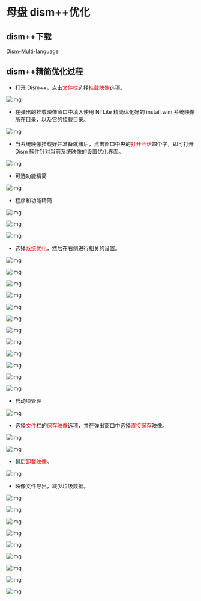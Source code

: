 # 母盘 dism++优化
## dism++下载
[Dism-Multi-language](https://github.com/Chuyu-Team/Dism-Multi-language/releases)

## dism++精简优化过程
- 打开 Dism++，点击<font color='red'>文件栏</font>选择<font color='red'>挂载映像</font>选项。

![img](https://img.itsk.com/itkdx/attachment/forum/202006/03/092555bf8fxjm3atf8745x.png)

- 在弹出的挂载映像窗口中填入使用 NTLite 精简优化好的 install.wim 系统映像所在目录，以及它的挂载目录。

![img](https://img.itsk.com/itkdx/attachment/forum/202006/03/092611gbe3wgtgg29g3ekj.png)

- 当系统映像挂载好并准备就绪后，点击窗口中央的<font color='red'>打开会话</font>四个字，即可打开 Dism 软件针对当前系统映像的设置优化界面。

![img](https://img.itsk.com/itkdx/attachment/forum/202006/03/092622v9c4lni9cyccilry.png)

- 可选功能精简

![img](https://img.itsk.com/itkdx/attachment/forum/202006/21/092718x260z6xa969zhn6h.png)

- 程序和功能精简

![img](https://img.itsk.com/itkdx/attachment/forum/202006/21/092721xkvh1vyva10oyyo2.png)

![img](https://img.itsk.com/itkdx/attachment/forum/202006/21/092721s0jajzqmfzojzqqg.png)

![img](https://img.itsk.com/itkdx/attachment/forum/202006/21/092721y62zb9a6guotbkut.png)

- 选择<font color='red'>系统优化</font>，然后在右侧进行相关的设置。

![img](https://img.itsk.com/itkdx/attachment/forum/202006/03/092637aoo5tojlqnsmstut.png)

![img](https://img.itsk.com/itkdx/attachment/forum/202006/03/092650bmckbcvl6xyhlyql.png)

![img](https://img.itsk.com/itkdx/attachment/forum/202006/03/092702ixr4q4lz8q0azxml.png)

![img](https://img.itsk.com/itkdx/attachment/forum/202006/03/092719n5c5stt5yy1q1cny.png)

![img](https://img.itsk.com/itkdx/attachment/forum/202006/03/092733oej24242mvtzz2jl.png)

![img](https://img.itsk.com/itkdx/attachment/forum/202006/03/092745gn6xz6c0zajd6bab.png)

![img](https://img.itsk.com/itkdx/attachment/forum/202006/03/092758bcdzz2i4vez22zet.png)

![img](https://img.itsk.com/itkdx/attachment/forum/202006/03/092809efjtjtcifsgs3fcg.png)

![img](https://img.itsk.com/itkdx/attachment/forum/202006/03/092820crnc5qqncrkxvn2q.png)

![img](https://img.itsk.com/itkdx/attachment/forum/202006/03/092834w9vv5rris7srb7za.png)

![img](https://img.itsk.com/itkdx/attachment/forum/202006/03/092850bpxe0aduauan8jp4.png)

![img](https://img.itsk.com/itkdx/attachment/forum/202006/03/092918bxs022oyd1ruy401.png)

- 启动项管理

![img](https://img.itsk.com/itkdx/attachment/forum/202006/21/092720pyb2tdxtteja2xjl.png)

- 选择<font color='red'>文件</font>栏的<font color='red'>保存映像</font>选项，并在弹出窗口中选择<font color='red'>直接保存</font>映像。

![img](https://img.itsk.com/itkdx/attachment/forum/202006/03/092931gmdxfnbfv5rbhh2m.png)

![img](https://img.itsk.com/itkdx/attachment/forum/202006/03/092947zo3o4em17c139ccf.png)

- 最后<font color='red'>卸载映像</font>。

![img](https://img.itsk.com/itkdx/attachment/forum/202006/03/092958ybomo5rq6y3q6h3o.png)

- 映像文件导出，减少垃圾数据。

![img](https://img.itsk.com/itkdx/attachment/forum/202006/21/092724bkivikkviogggumv.png)

![img](https://img.itsk.com/itkdx/attachment/forum/202006/21/092724jyqupultut3s3uj7.png)

![img](https://img.itsk.com/itkdx/attachment/forum/202006/21/092725ovx1buyox12va66o.png)

![img](https://img.itsk.com/itkdx/attachment/forum/202006/21/092725y5deqa4dhs4deok9.png)

![img](https://img.itsk.com/itkdx/attachment/forum/202006/21/092725wckv153nkgaava3h.png)

![img](https://img.itsk.com/itkdx/attachment/forum/202006/21/092725exwokf5dnncvb4d5.png)

![img](https://img.itsk.com/itkdx/attachment/forum/202006/21/092726zr28kc8tsqkq2brf.png)

![img](https://img.itsk.com/itkdx/attachment/forum/202006/21/092726daoawaezzt5v005b.png)

![img](https://img.itsk.com/itkdx/attachment/forum/202006/21/092726of1kzui365mfezbt.png)
